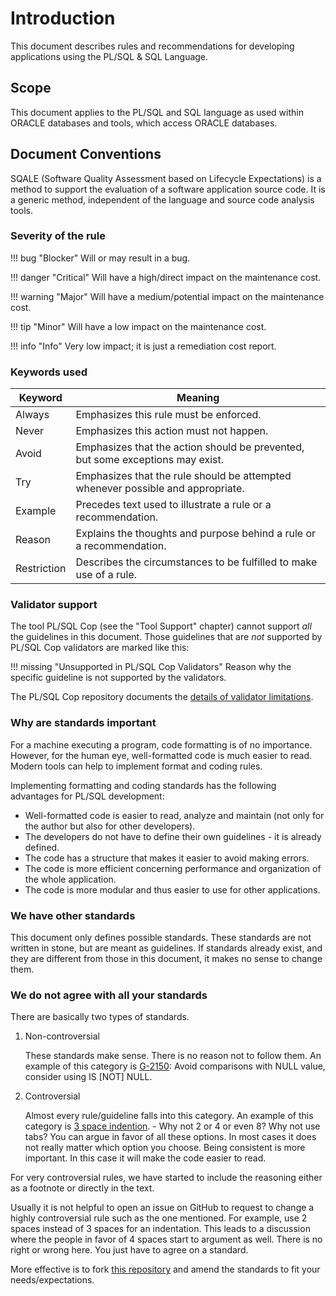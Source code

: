 # Introduction
<!-- markdownlint-configure-file { "MD013": { "tables": false } } -->
This document describes rules and recommendations for developing applications
using the PL/SQL & SQL Language.

## Scope

This document applies to the PL/SQL and SQL language as used within ORACLE
databases and tools, which access ORACLE databases.

## Document Conventions

SQALE (Software Quality Assessment based on Lifecycle Expectations) is a method
to support the evaluation of a software application source code. It is a generic
method, independent of the language and source code analysis tools.

### Severity of the rule

!!! bug "Blocker"
    Will or may result in a bug.

!!! danger "Critical"
    Will have a high/direct impact on the maintenance cost.

!!! warning "Major"
    Will have a medium/potential impact on the maintenance cost.

!!! tip "Minor"
    Will have a low impact on the maintenance cost.

!!! info "Info"
    Very low impact; it is just a remediation cost report.

### Keywords used

| Keyword     | Meaning                                                                         |
|-------------|---------------------------------------------------------------------------------|
| Always      | Emphasizes this rule must be enforced.                                          |
| Never       | Emphasizes this action must not happen.                                         |
| Avoid       | Emphasizes that the action should be prevented, but some exceptions may exist.  |
| Try         | Emphasizes that the rule should be attempted whenever possible and appropriate. |
| Example     | Precedes text used to illustrate a rule or a recommendation.                    |
| Reason      | Explains the thoughts and purpose behind a rule or a recommendation.            |
| Restriction | Describes the circumstances to be fulfilled to make use of a rule.              |

### Validator support

The tool PL/SQL Cop (see the "Tool Support" chapter) cannot support *all* the
guidelines in this document. Those guidelines that are *not* supported by
PL/SQL Cop validators are marked like this:

!!! missing "Unsupported in PL/SQL Cop Validators"
    Reason why the specific guideline is not supported by the validators.

The PL/SQL Cop repository documents the [details of validator limitations](https://github.com/Trivadis/plsql-cop-cli/blob/main/validator-limitations.md#guidelines).

### Why are standards important

For a machine executing a program, code formatting is of no importance. However,
for the human eye, well-formatted code is much easier to read. Modern tools can
help to implement format and coding rules.

Implementing formatting and coding standards has the following advantages for
PL/SQL development:

- Well-formatted code is easier to read, analyze and maintain (not only for the
  author but also for other developers).
- The developers do not have to define their own guidelines - it is already
  defined.
- The code has a structure that makes it easier to avoid making errors.
- The code is more efficient concerning performance and organization of the
  whole application.
- The code is more modular and thus easier to use for other applications.

### We have other standards

This document only defines possible standards. These standards are not written
in stone, but are meant as guidelines. If standards already exist, and they are
different from those in this document, it makes no sense to change them.

### We do not agree with all your standards

There are basically two types of standards.

1. Non-controversial

    These standards make sense. There is no reason not to follow them. An
    example of this category is
    [G-2150](../../4-language-usage/2-variables-and-types/1-general/g-2150):
    Avoid comparisons with NULL value, consider using IS [NOT] NULL.

2. Controversial

    Almost every rule/guideline falls into this category. An example of this
    category is [3 space indention](../../3-coding-style/coding-style/#rules). -
    Why not 2 or 4 or even 8? Why not use tabs? You can argue in favor of all
    these options. In most cases it does not really matter which option you
    choose. Being consistent is more important. In this case it will make the
    code easier to read.

For very controversial rules, we have started to include the reasoning either
as a footnote or directly in the text.

Usually it is not helpful to open an issue on GitHub to request to change a
highly controversial rule such as the one mentioned. For example, use 2 spaces
instead of 3 spaces for an indentation. This leads to a discussion where the
people in favor of 4 spaces start to argument as well. There is no right or
wrong here. You just have to agree on a standard.

More effective is to fork [this repository](https://github.com/Trivadis/plsql-and-sql-coding-guidelines)
and amend the standards to fit your needs/expectations.
